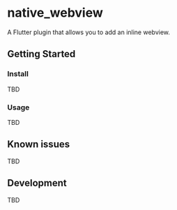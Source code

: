 # native_webview

A Flutter plugin that allows you to add an inline webview.

## Getting Started

### Install

TBD

### Usage

TBD

## Known issues

TBD

## Development

TBD
